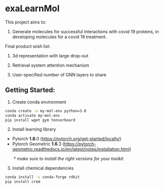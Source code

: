 # exaLearnMol

This project aims to:

1. Generate molecules for successful interactions with covid 19 proteins, in developing molecules for a covid 19 treatment.

Final product wish list:

1. 3d representation with large drop-out

2. Retrieval system attention mechanism

3. User-specified number of GNN layers to share

## Getting Started:
1. Create conda environment
```bash
conda create -n my-mol-env python=3.8
conda activate my-mol-env
pip install wget gym tensorboard
```
2. Install learning library
- Pytorch **1.8**.0 (https://pytorch.org/get-started/locally/)
- Pytorch Geometric **1.6**.3 (https://pytorch-geometric.readthedocs.io/en/latest/notes/installation.html)

  \* *make sure to install the right versions for your toolkit*

3. Install chemical dependencies
```bash
conda install -c conda-forge rdkit
pip install crem
```
